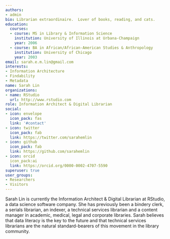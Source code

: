 ```yaml
---
authors:
- admin
bio: Librarian extraordinaire.  Lover of books, reading, and cats.
education:
  courses:
  - course: MS in Library & Information Science
    institution: University of Illinois at Urbana-Champaign
    year: 2006
  - course: BA in African/African-American Studies & Anthropology
    institution: University of Chicago
    year: 2003
email: sarah.e.m.lin@gmail.com
interests:
- Information Architecture
- Findability
- Metadata
name: Sarah Lin
organizations:
- name: RStudio
  url: http://www.rstudio.com
role: Information Architect & Digital Librarian
social:
- icon: envelope
  icon_pack: fas
  link: '#contact'
- icon: twitter
  icon_pack: fab
  link: https://twitter.com/sarahemlin
- icon: github
  icon_pack: fab
  link: https://github.com/sarahemlin
- icon: orcid
  icon_pack:ai
  link: https://orcid.org/0000-0002-4707-5590
superuser: true
user_groups:
- Researchers
- Visitors
---
```


Sarah Lin is currently the Information Architect & Digital Librarian at RStudio, a data science software company. She has previously been a bindery clerk, a serials librarian, an indexer, a technical services librarian and a content manager in academic, medical, legal and corporate libraries. Sarah believes that data literacy is the key to the future and that technical services librarians are the natural standard-bearers of this movement in the library community.
